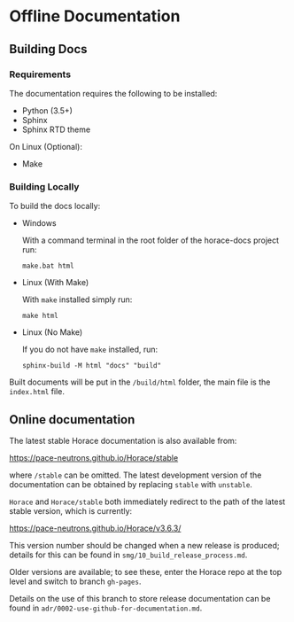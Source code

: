 # Offline Documentation

## Building Docs

### Requirements
The documentation requires the following to be installed:
* Python (3.5+)
* Sphinx
* Sphinx RTD theme

On Linux (Optional):
* Make

### Building Locally
To build the docs locally:

* Windows

  With a command terminal in the root folder of the horace-docs project run:

      make.bat html

* Linux (With Make)

  With `make` installed simply run:

      make html

* Linux (No Make)

  If you do not have `make` installed, run:

      sphinx-build -M html "docs" "build"


Built documents will be put in the `/build/html` folder, the main file is the `index.html` file.

## Online documentation
The latest stable Horace documentation is also available from:

https://pace-neutrons.github.io/Horace/stable

where `/stable` can be omitted. The latest development version of the 
documentation can be obtained by replacing `stable` with `unstable`.

`Horace` and `Horace/stable` both immediately redirect to the path of the 
latest stable version, which is currently:

https://pace-neutrons.github.io/Horace/v3.6.3/ 

This version number should be changed when a new release is produced; details
for this can be found in `smg/10_build_release_process.md`.

Older versions are available; to see these, enter the Horace repo at the 
top level and switch to branch `gh-pages`.

Details on the use of this branch to store release documentation can be
found in `adr/0002-use-github-for-documentation.md`.
